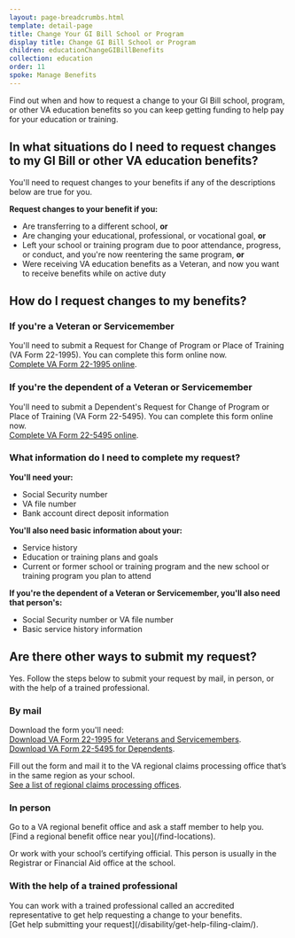 ```yaml
---
layout: page-breadcrumbs.html
template: detail-page
title: Change Your GI Bill School or Program
display title: Change GI Bill School or Program
children: educationChangeGIBillBenefits
collection: education
order: 11
spoke: Manage Benefits
---
```


<div class="va-introtext">

Find out when and how to request a change to your GI Bill school, program, or other VA education benefits so you can keep getting funding to help pay for your education or training.

</div>

<h2>In what situations do I need to request changes to my GI Bill or other VA education benefits?</h2>

You'll need to request changes to your benefits if any of the descriptions below are true for you.

**Request changes to your benefit if you:**
- Are transferring to a different school, **or**
- Are changing your educational, professional, or vocational goal, **or**
- Left your school or training program due to poor attendance, progress, or conduct, and you're now reentering the same program, **or**
- Were receiving VA education benefits as a Veteran, and now you want to receive benefits while on active duty

<h2>How do I request changes to my benefits?</h2>

<h3>If you're a Veteran or Servicemember</h3>

You'll need to submit a Request for Change of Program or Place of Training (VA Form 22-1995). You can complete this form online now.<br>
[Complete VA Form 22-1995 online](/education/apply-for-education-benefits/application/1995/introduction).

<h3>If you're the dependent of a Veteran or Servicemember</h3>

You'll need to submit a Dependent's Request for Change of Program or Place of Training (VA Form 22-5495). You can complete this form online now.<br>
[Complete VA Form 22-5495 online](/education/apply-for-education-benefits/application/5495/introduction).

<div class="feature" markdown=“1”>
<h3>What information do I need to complete my request?</h3>

<b>You'll need your:</b>
- Social Security number
- VA file number
- Bank account direct deposit information

<b>You'll also need basic information about your:</b>
- Service history
- Education or training plans and goals
- Current or former school or training program and the new school or training program you plan to attend

<b>If you're the dependent of a Veteran or Servicemember, you'll also need that person's:</b>
- Social Security number or VA file number
- Basic service history information

</div>

<h2>Are there other ways to submit my request?</h2>

Yes. Follow the steps below to submit your request by mail, in person, or with the help of a trained professional.

<h3>By mail</h3>

Download the form you'll need:<br>
[Download VA Form 22-1995 for Veterans and Servicemembers](https://www.vba.va.gov/pubs/forms/vba-22-1995-are.pdf).<br>
[Download VA Form 22-5495 for Dependents](https://www.vba.va.gov/pubs/forms/vba-22-5495-are.pdf).

Fill out the form and mail it to the VA regional claims processing office that’s in the same region as your school.<br>
[See a list of regional claims processing offices](https://www.benefits.va.gov/gibill/regional_processing.asp).

<h3>In person</h3>
Go to a VA regional benefit office and ask a staff member to help you.<br>
[Find a regional benefit office near you](/find-locations).

Or work with your school’s certifying official. This person is usually in the Registrar or Financial Aid office at the school.

<h3>With the help of a trained professional</h3>
You can work with a trained professional called an accredited representative to get help requesting a change to your benefits.<br>
[Get help submitting your request](/disability/get-help-filing-claim/).

